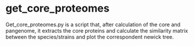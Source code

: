 # get_core_proteomes
Get_core_proteomes.py is a script that, after calculation of the core and pangenome, it extracts the core proteins and calculate the similarity matrix between the species/strains and plot the correspondent newick tree.
